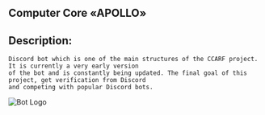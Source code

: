 ## Computer Core «APOLLO»

## Description:
```
Discord bot which is one of the main structures of the CCARF project. It is currently a very early version 
of the bot and is constantly being updated. The final goal of this project, get verification from Discord 
and competing with popular Discord bots.
```

![Bot Logo](https://user-images.githubusercontent.com/105137450/236829101-b0ee3dc8-bfc9-45b8-be4d-1d0427b426b6.png)